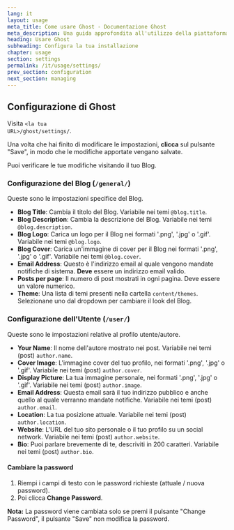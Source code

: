 ```yaml
---
lang: it
layout: usage
meta_title: Come usare Ghost - Documentazione Ghost
meta_description: Una guida approfondita all'utilizzo della piattaforma di blogging Ghost. Hai Ghost ma non sai da dove cominciare? Parti da qui!
heading: Usare Ghost
subheading: Configura la tua installazione
chapter: usage
section: settings
permalink: /it/usage/settings/
prev_section: configuration
next_section: managing
---
```


##  Configurazione di Ghost <a id="settings"></a>

Visita <code class="path">&lt;la tua URL&gt;/ghost/settings/</code>.

Una volta che hai finito di modificare le impostazioni, **clicca** sul pulsante "Save", in modo che le modifiche apportate vengano salvate.

Puoi verificare le tue modifiche visitando il tuo Blog.

### Configurazione del Blog (<code class="path">/general/</code>)

Queste sono le impostazioni specifice del Blog.

*   **Blog Title**: Cambia il titolo del Blog. Variabile nei temi `@blog.title`.
*   **Blog Description**: Cambia la descrizione del Blog. Variabile nei temi `@blog.description`.
*   **Blog Logo**: Carica un logo per il Blog nei formati '.png', '.jpg' o '.gif'. Variabile nei temi `@blog.logo`.
*   **Blog Cover**: Carica un'immagine di cover per il Blog nei formati '.png', '.jpg' o '.gif'. Variabile nei temi `@blog.cover`.
*   **Email Address**: Questo è l'indirizzo email al quale vengono mandate notifiche di sistema. **Deve** essere un indirizzo email valido.
*   **Posts per page**: Il numero di post mostrati in ogni pagina. Deve essere un valore numerico.
*   **Theme**: Una lista di temi presenti nella cartella <code class="path">content/themes</code>. Selezionane uno dal dropdown per cambiare il look del Blog.

### Configurazione dell'Utente (<code class="path">/user/</code>)

Queste sono le impostazioni relative al profilo utente/autore.

*   **Your Name**: Il nome dell'autore mostrato nei post. Variabile nei temi (post) `author.name`.
*   **Cover Image**: L'immagine cover del tuo profilo, nei formati '.png', '.jpg' o '.gif'. Variabile nei temi (post) `author.cover`.
*   **Display Picture**: La tua immagine personale, nei formati '.png', '.jpg' o '.gif'. Variabile nei temi (post) `author.image`.
*   **Email Address**: Questa email sarà il tuo indirizzo pubblico e anche quello al quale verranno mandate notifiche. Variabile nei temi (post) `author.email`.
*   **Location**: La tua posizione attuale. Variabile nei temi (post) `author.location`.
*   **Website**: L'URL del tuo sito personale o il tuo profilo su un social network. Variabile nei temi (post) `author.website`.
*   **Bio**: Puoi parlare brevemente di te, descriviti in 200 caratteri. Variabile nei temi (post) `author.bio`.

#### Cambiare la password

1.  Riempi i campi di testo con le password richieste (attuale / nuova password).
2.  Poi clicca **Change Password**.
<p class="note">
    <strong>Nota:</strong> La password viene cambiata solo se premi il pulsante "Change Password", il pulsante "Save" non modifica la password.
</p>

